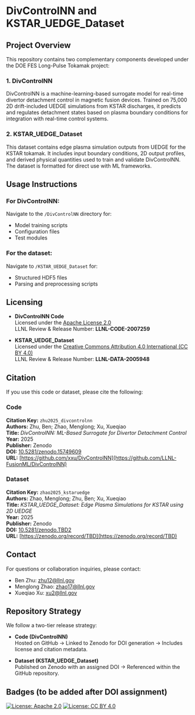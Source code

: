 # DivControlNN and KSTAR_UEDGE_Dataset

## Project Overview

This repository contains two complementary components developed under the DOE FES Long-Pulse Tokamak project:

### 1. DivControlNN

DivControlNN is a machine-learning-based surrogate model for real-time divertor detachment control in magnetic fusion devices. Trained on 75,000 2D drift-included UEDGE simulations from KSTAR discharges, it predicts and regulates detachment states based on plasma boundary conditions for integration with real-time control systems.

### 2. KSTAR_UEDGE_Dataset

This dataset contains edge plasma simulation outputs from UEDGE for the KSTAR tokamak. It includes input boundary conditions, 2D output profiles, and derived physical quantities used to train and validate DivControlNN. The dataset is formatted for direct use with ML frameworks.

## Usage Instructions

### For DivControlNN:
Navigate to the `/DivControlNN` directory for:
- Model training scripts
- Configuration files
- Test modules

### For the dataset:
Navigate to `/KSTAR_UEDGE_Dataset` for:
- Structured HDF5 files
- Parsing and preprocessing scripts

## Licensing

- **DivControlNN Code**  
  Licensed under the [Apache License 2.0](https://www.apache.org/licenses/LICENSE-2.0)  
  LLNL Review & Release Number: **LLNL-CODE-2007259**

- **KSTAR_UEDGE_Dataset**  
  Licensed under the [Creative Commons Attribution 4.0 International (CC BY 4.0)](https://creativecommons.org/licenses/by/4.0/)  
  LLNL Review & Release Number: **LLNL-DATA-2005948**

## Citation

If you use this code or dataset, please cite the following:

### Code

**Citation Key:** `zhu2025_divcontrolnn`  
**Authors:** Zhu, Ben; Zhao, Menglong; Xu, Xueqiao  
**Title:** *DivControlNN: ML-Based Surrogate for Divertor Detachment Control*  
**Year:** 2025  
**Publisher:** Zenodo  
**DOI:** [10.5281/zenodo.15749609](https://doi.org/10.5281/zenodo.15749609)  
**URL:** [https://github.com/xxu/DivControlNN](https://github.com/LLNL-FusionML/DivControlNN)

### Dataset

**Citation Key:** `zhao2025_kstaruedge`  
**Authors:** Zhao, Menglong; Zhu, Ben; Xu, Xueqiao  
**Title:** *KSTAR_UEDGE_Dataset: Edge Plasma Simulations for KSTAR using 2D UEDGE*  
**Year:** 2025  
**Publisher:** Zenodo  
**DOI:** [10.5281/zenodo.TBD2](https://doi.org/10.5281/zenodo.TBD2)  
**URL:** [https://zenodo.org/record/TBD](https://zenodo.org/record/TBD)

## Contact

For questions or collaboration inquiries, please contact:

- Ben Zhu: zhu12@llnl.gov  
- Menglong Zhao: zhao17@llnl.gov  
- Xueqiao Xu: xu2@llnl.gov

## Repository Strategy

We follow a two-tier release strategy:

- **Code (DivControlNN)**  
  Hosted on GitHub → Linked to Zenodo for DOI generation → Includes license and citation metadata.

- **Dataset (KSTAR_UEDGE_Dataset)**  
  Published on Zenodo with an assigned DOI → Referenced within the GitHub repository.

## Badges (to be added after DOI assignment)

[![License: Apache 2.0](https://img.shields.io/badge/License-Apache%202.0-blue.svg)](https://opensource.org/licenses/Apache-2.0)
[![License: CC BY 4.0](https://img.shields.io/badge/License-CC%20BY%204.0-lightgrey.svg)](https://creativecommons.org/licenses/by/4.0/)
<!--
[![DOI for Code](https://zenodo.org/badge/DOI/10.5281/zenodo.TBD1.svg)](https://doi.org/10.5281/zenodo.TBD1)
[![DOI for Dataset](https://zenodo.org/badge/DOI/10.5281/zenodo.TBD2.svg)](https://doi.org/10.5281/zenodo.TBD2)
-->
